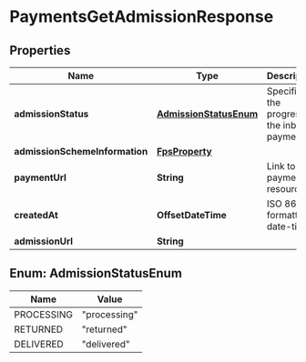 

# PaymentsGetAdmissionResponse


## Properties

| Name | Type | Description | Notes |
|------------ | ------------- | ------------- | -------------|
|**admissionStatus** | [**AdmissionStatusEnum**](#AdmissionStatusEnum) | Specifies the progress of the inbound payment. |  |
|**admissionSchemeInformation** | [**FpsProperty**](FpsProperty.md) |  |  |
|**paymentUrl** | **String** | Link to the payment resource. |  |
|**createdAt** | **OffsetDateTime** | ISO 8601 formatted date-time. |  |
|**admissionUrl** | **String** |  |  |



## Enum: AdmissionStatusEnum

| Name | Value |
|---- | -----|
| PROCESSING | &quot;processing&quot; |
| RETURNED | &quot;returned&quot; |
| DELIVERED | &quot;delivered&quot; |



